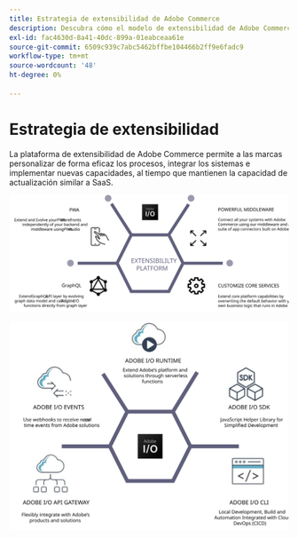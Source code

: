 ```yaml
---
title: Estrategia de extensibilidad de Adobe Commerce
description: Descubra cómo el modelo de extensibilidad de Adobe Commerce le permite personalizar la implementación.
exl-id: fac4630d-8a41-40dc-899a-01eabceaa61e
source-git-commit: 6509c939c7abc5462bffbe104466b2ff9e6fadc9
workflow-type: tm+mt
source-wordcount: '48'
ht-degree: 0%

---
```


# Estrategia de extensibilidad

La plataforma de extensibilidad de Adobe Commerce permite a las marcas personalizar de forma eficaz los procesos, integrar los sistemas e implementar nuevas capacidades, al tiempo que mantienen la capacidad de actualización similar a SaaS.

![Diagrama de estrategia de extensibilidad de Adobe Commerce](../../assets/playbooks/extensibility-strategy-1.svg)

![Diagrama de estrategia de extensibilidad de Adobe Commerce](../../assets/playbooks/extensibility-strategy-2.svg)
